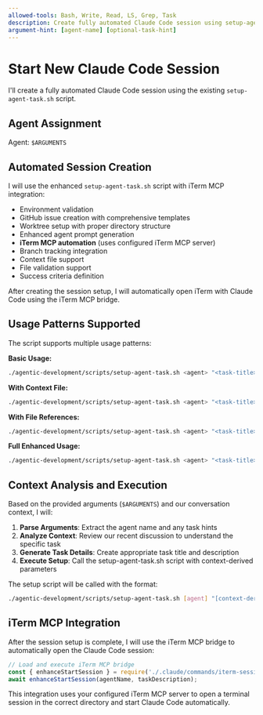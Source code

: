```yaml
---
allowed-tools: Bash, Write, Read, LS, Grep, Task
description: Create fully automated Claude Code session using setup-agent-task.sh
argument-hint: [agent-name] [optional-task-hint]
---
```


# Start New Claude Code Session

I'll create a fully automated Claude Code session using the existing `setup-agent-task.sh` script.

## Agent Assignment
Agent: `$ARGUMENTS`

## Automated Session Creation

I will use the enhanced `setup-agent-task.sh` script with iTerm MCP integration:
- Environment validation
- GitHub issue creation with comprehensive templates
- Worktree setup with proper directory structure
- Enhanced agent prompt generation
- **iTerm MCP automation** (uses configured iTerm MCP server)
- Branch tracking integration
- Context file support
- File validation support
- Success criteria definition

After creating the session setup, I will automatically open iTerm with Claude Code using the iTerm MCP bridge.

## Usage Patterns Supported

The script supports multiple usage patterns:

**Basic Usage:**
```bash
./agentic-development/scripts/setup-agent-task.sh <agent> "<task-title>" "<description>"
```

**With Context File:**
```bash
./agentic-development/scripts/setup-agent-task.sh <agent> "<task-title>" "<description>" /path/to/context.md
```

**With File References:**
```bash
./agentic-development/scripts/setup-agent-task.sh <agent> "<task-title>" "<description>" --files="file1.md,file2.js"
```

**Full Enhanced Usage:**
```bash
./agentic-development/scripts/setup-agent-task.sh <agent> "<task-title>" "<description>" context.md --files="a.md,b.md" --success-criteria="All tests pass"
```

## Context Analysis and Execution

Based on the provided arguments (`$ARGUMENTS`) and our conversation context, I will:

1. **Parse Arguments**: Extract the agent name and any task hints
2. **Analyze Context**: Review our recent discussion to understand the specific task
3. **Generate Task Details**: Create appropriate task title and description
4. **Execute Setup**: Call the setup-agent-task.sh script with context-derived parameters

The setup script will be called with the format:
```bash
./agentic-development/scripts/setup-agent-task.sh [agent] "[context-derived-title]" "[context-derived-description]"
```

## iTerm MCP Integration

After the session setup is complete, I will use the iTerm MCP bridge to automatically open the Claude Code session:

```javascript
// Load and execute iTerm MCP bridge
const { enhanceStartSession } = require('./.claude/commands/iterm-session-bridge.js');
await enhanceStartSession(agentName, taskDescription);
```

This integration uses your configured iTerm MCP server to open a terminal session in the correct directory and start Claude Code automatically.